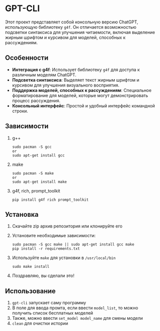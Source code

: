 # GPT-CLI

Этот проект представляет собой консольную версию ChatGPT, использующую библиотеку `g4f`. Он отличается возможностью подсветки синтаксиса для улучшения читаемости, включая выделение жирным шрифтом и курсивом для моделей, способных к рассуждениям.

## Особенности

*   **Интеграция с g4f**: Использует библиотеку `g4f` для доступа к различным моделям ChatGPT.
*   **Подсветка синтаксиса**: Выделяет текст жирным шрифтом и курсивом для улучшения визуального восприятия.
*   **Поддержка моделей, способных к рассуждениям**: Специальное форматирование для моделей, которые могут демонстрировать процесс рассуждения.
*   **Консольный интерфейс**: Простой и удобный интерфейс командной строки.

## Зависимости
1. g++
   ```
   sudo pacman -S gcc
   or
   sudo apt-get install gcc
   ```
2. make
   ```
   sudo pacman -S make
   or
   sudo apt-get install make
   ```
3. g4f, rich, prompt_toolkit
   ```
   pip install g4f rich prompt_toolkit
   ```

## Установка

1.  Скачайте zip архив репозитория или клонируйте его

2.  Установите необходимые зависимости:

    ```
    sudo pacman -S gcc make || sudo apt-get install gcc make
    pip install -r requirements.txt
    ```

3. Используйте `make` для установки в `/usr/local/bin`
   ```
   sudo make install
   ```
4. Поздравляю, вы сделали это!

## Использование
1. `gpt-cli` запускает саму программу
2. В поле для ввода промта, если ввести `model_list`, то можно получить список бесплатных моделей
3. Также, можно ввести `set_model model_name` для смены модели
4. `clean` для очистки истории
